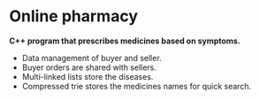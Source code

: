# Online pharmacy
**C++ program that prescribes medicines based on symptoms.**
- Data management of buyer and seller.
- Buyer orders are shared with sellers.
- Multi-linked lists store the diseases.
- Compressed trie stores the medicines names for quick search.
